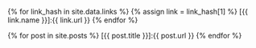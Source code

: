 {% for link_hash in site.data.links %}
{% assign link = link_hash[1] %}
  [{{ link.name }}]:{{ link.url }}
{% endfor %}

{% for post in site.posts %}
[{{ post.title }}]:{{ post.url }}
{% endfor %}